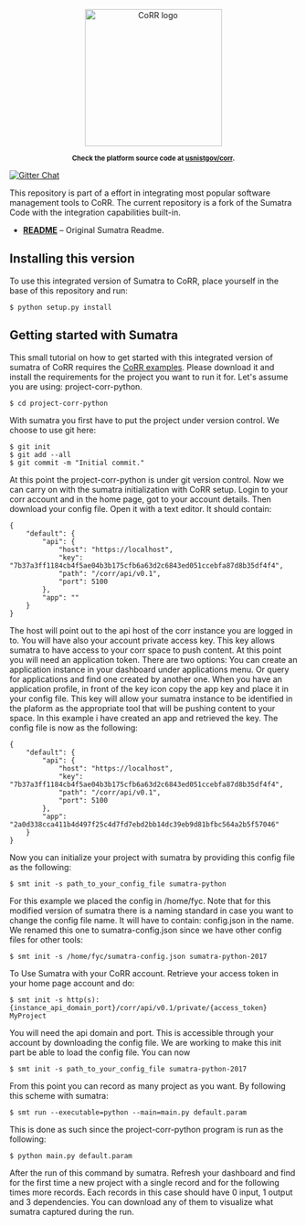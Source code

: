 <p align="center">
    <img src="https://rawgit.com/usnistgov/corr/master/corr-view/frontend/images/logo.svg"
         height="240"
         alt="CoRR logo"
         class="inline">
</p>

<p align="center"><sup><strong>
Check the platform source code at <a href="https://github.com/usnistgov/corr">usnistgov/corr</a>.
</strong></sup></p>

[![Gitter Chat](https://img.shields.io/gitter/room/gitterHQ/gitter.svg)](https://gitter.im/usnistgov/corr)


This repository is part of a effort in integrating most popular software management tools to CoRR.
The current repository is a fork of the Sumatra Code with the integration capabilities built-in.
* **[README](ABOUT)** – Original Sumatra Readme.

## Installing this version

To use this integrated version of Sumatra to CoRR, place yourself in the base of this repository and run:

    $ python setup.py install

## Getting started with Sumatra

This small tutorial on how to get started with this integrated version of sumatra of CoRR requires the
[CoRR examples](https://github.com/usnistgov/corr-examples). Please download it and install the requirements
for the project you want to run it for. Let's assume you are using: project-corr-python.

	$ cd project-corr-python

With sumatra you first have to put the project under version control. We choose to use git here:

    $ git init
    $ git add --all
    $ git commit -m "Initial commit."

At this point the project-corr-python is under git version control. Now we can carry on with the sumatra
initialization with CoRR setup. Login to your corr account and in the home page, got to your account details.
Then download your config file. Open it with a text editor. It should contain:

```
{
    "default": {
        "api": {
            "host": "https://localhost",
            "key": "7b37a3ff1184cb4f5ae04b3b175cfb6a63d2c6843ed051ccebfa87d8b35df4f4",
            "path": "/corr/api/v0.1",
            "port": 5100
        },
        "app": ""
    }
}
```

The host will point out to the api host of the corr instance you are logged in to. You will have also your
account private access key. This key allows sumatra to have access to your corr space to push content.
At this point you will need an application token. There are two options: You can create an application instance
in your dashboard under applications menu. Or query for applications and find one created by another one.
When you have an application profile, in front of the key icon copy the app key and place it in your config
file. This key will allow your sumatra instance to be identified in the plaform as the appropriate tool that will
be pushing content to your space. In this example i have created an app and retrieved the key. The config file is 
now as the following:

```
{
    "default": {
        "api": {
            "host": "https://localhost",
            "key": "7b37a3ff1184cb4f5ae04b3b175cfb6a63d2c6843ed051ccebfa87d8b35df4f4",
            "path": "/corr/api/v0.1",
            "port": 5100
        },
        "app": "2a0d338cca411b4d497f25c4d7fd7ebd2bb14dc39eb9d81bfbc564a2b5f57046"
    }
}
```

Now you can initialize your project with sumatra by providing this config file as the following:

	$ smt init -s path_to_your_config_file sumatra-python

For this example we placed the config in /home/fyc. Note that for this modified version of sumatra there is a 
naming standard in case you want to change the config file name. It will have to contain: config.json in the name.
We renamed this one to sumatra-config.json since we have other config files for other tools:

	$ smt init -s /home/fyc/sumatra-config.json sumatra-python-2017

To Use Sumatra with your CoRR account. Retrieve your access token in your home page account and do:

    $ smt init -s http(s):{instance_api_domain_port}/corr/api/v0.1/private/{access_token} MyProject
    
You will need the api domain and port. This is accessible through your account by downloading the 
config file. We are working to make this init part be able to load the config file. You can now 


    $ smt init -s path_to_your_config_file sumatra-python-2017

From this point you can record as many project as you want. By following this scheme with sumatra:

	$ smt run --executable=python --main=main.py default.param

This is done as such since the project-corr-python program is run as the following:

	$ python main.py default.param

After the run of this command by sumatra. Refresh your dashboard and find for the first time a new project
with a single record and for the following times more records. Each records in this case should have 0 input,
1 output and 3 dependencies. You can download any of them to visualize what sumatra captured during the run.
